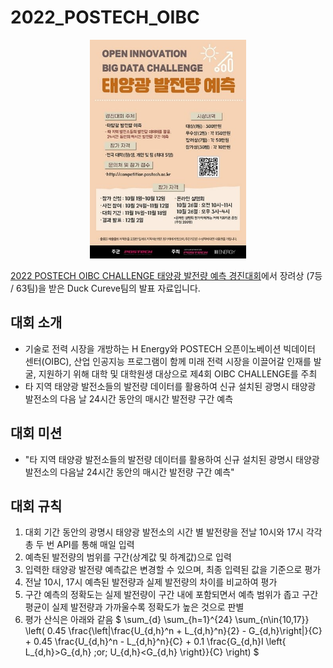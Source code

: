 # 2022_POSTECH_OIBC

<p align='center'>
    <img src='poster.jfif' width='250' height='350'>
</p>

[2022 POSTECH OIBC CHALLENGE 태양광 발전량 예측 경진대회](https://o.solarkim.com/cmpt2022)에서 장려상 (7등 / 63팀)을 받은 Duck Cureve팀의 발표 자료입니다.

## 대회 소개
- 기술로 전력 시장을 개방하는 H Energy와 POSTECH 오픈이노베이션 빅데이터 센터(OIBC), 산업 인공지능 프로그램이 함께 미래 전력 시장을 이끌어갈 인재를 발굴, 지원하기 위해 대학 및 대학원생 대상으로 제4회 OIBC CHALLENGE를 주최
- 타 지역 태양광 발전소들의 발전량 데이터를 활용하여 신규 설치된 광명시 태양광 발전소의 다음 날 24시간 동안의 매시간 발전량 구간 예측

## 대회 미션
- "타 지역 태양광 발전소들의 발전량 데이터를 활용하여 신규 설치된 광명시 태양광 발전소의 다음날 24시간 동안의 매시간 발전량 구간 예측"

## 대회 규칙
1. 대회 기간 동안의 광명시 태양광 발전소의 시간 별 발전량을 전날 10시와 17시 각각 총 두 번 API를 통해 매일 입력
2. 예측된 발전량의 범위를 구간(상계값 및 하계값)으로 입력
3. 입력한 태양광 발전량 예측값은 변경할 수 있으며, 최종 입력된 값을 기준으로 평가
4. 전날 10시, 17시 예측된 발전량과 실제 발전량의 차이를 비교하여 평가
5. 구간 예측의 정확도는 실제 발전량이 구간 내에 포함되면서 예측 범위가 좁고 구간 평균이 실제 발전량과 가까울수록 정확도가 높은 것으로 판별
6. 평가 산식은 아래와 같음
$ \sum_{d} \sum_{h=1}^{24} \sum_{n\in{10,17}} \left( 0.45 \frac{\left|\frac{U_{d,h}^n + L_{d,h}^n}{2} - G_{d,h}\right|}{C} + 0.45 \frac{U_{d,h}^n - L_{d,h}^n}{C} + 0.1 \frac{G_{d,h}I \left\{ L_{d,h}>G_{d,h} \;or\; U_{d,h}<G_{d,h} \right\}}{C} \right) $